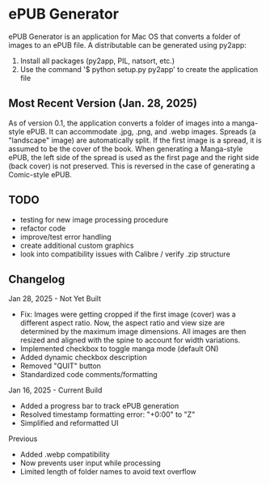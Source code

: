 # ePUB Generator

ePUB Generator is an application for Mac OS that converts a folder of images to an ePUB file. A distributable can be generated using py2app:
1. Install all packages (py2app, PIL, natsort, etc.)
2. Use the command '$ python setup.py py2app' to create the application file

## Most Recent Version (Jan. 28, 2025)

As of version 0.1, the application converts a folder of images into a manga-style ePUB.  It can accommodate .jpg, .png, and .webp images. Spreads (a "landscape" image) are automatically split. If the first image is a spread, it is assumed to be the cover of the book. When generating a Manga-style ePUB, the left side of the spread is used as the first page and the right side (back cover) is not preserved. This is reversed in the case of generating a Comic-style ePUB.

## TODO

- testing for new image processing procedure
- refactor code
- improve/test error handling
- create additional custom graphics
- look into compatibility issues with Calibre / verify .zip structure

## Changelog

Jan 28, 2025 - Not Yet Built
- Fix: Images were getting cropped if the first image (cover) was a different aspect ratio. Now, the aspect ratio and view size are determined by the maximum image dimensions. All images are then resized and aligned with the spine to account for width variations.
- Implemented checkbox to toggle manga mode (default ON)
- Added dynamic checkbox description
- Removed "QUIT" button
- Standardized code comments/formatting

Jan 16, 2025 - Current Build
- Added a progress bar to track ePUB generation
- Resolved timestamp formatting error: "+0:00" to "Z"
- Simplified and reformatted UI

Previous
- Added .webp compatibility
- Now prevents user input while processing
- Limited length of folder names to avoid text overflow
